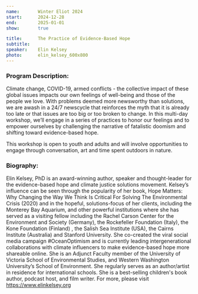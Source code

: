 ```yaml
---
name:       Winter Eliot 2024
start:      2024-12-28
end:        2025-01-01
show:       true

title:      The Practice of Evidence-Based Hope
subtitle:
speaker:    Elin Kelsey
photo:      elin_kelsey_600x800
---
```


### Program Description:

Climate change, COVID-19, armed conflicts - the collective  impact of these global issues impacts our own feelings of well-being and those of the people we love. With problems deemed more newsworthy than solutions, we are awash in a 24/7 newscycle that reinforces the myth that it is already too late or that issues are too big or too broken to change.  In this multi-day workshop, we’ll engage in a series of practices to honor our feelings and to empower ourselves by challenging the narrative of fatalistic doomism and shifting toward evidence-based hope.

This workshop is open to youth and adults and will involve opportunities to engage through conversation, art and time spent outdoors in nature.

### Biography:

Elin Kelsey, PhD is an award-winning author, speaker and thought-leader for the evidence-based hope and climate justice solutions movement. Kelsey’s influence can be seen through the popularity of her book, Hope Matters: Why Changing the Way We Think Is Critical For Solving The Environmental Crisis (2020) and in the hopeful, solutions-focus of her clients, including the Monterey Bay Aquarium, and other powerful institutions where she has served as a visiting fellow including the Rachel Carson Center for the Environment and Society (Germany), the Rockefeller Foundation (Italy), the Kone Foundation (Finland) , the Salish Sea Institute (USA), the Cairns Institute (Australia) and Stanford University. She co-created the viral social media campaign #OceanOptimism and is currently leading intergenerational collaborations with climate influencers to make evidence-based hope more shareable online. She is an Adjunct Faculty member of the University of Victoria School of Environmental Studies, and Western Washington University’s School of Environment. She regularly serves as an author/artist in residence for international schools. She is a best-selling children's book author, podcast host, and film writer.  For more, please visit https://www.elinkelsey.org
